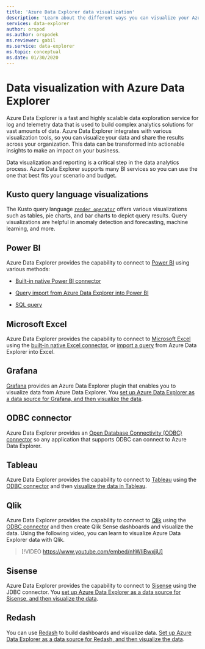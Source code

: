 ```yaml
---
title: 'Azure Data Explorer data visualization'
description: 'Learn about the different ways you can visualize your Azure Data Explorer data'
services: data-explorer
author: orspod
ms.author: orspodek
ms.reviewer: gabil
ms.service: data-explorer
ms.topic: conceptual
ms.date: 01/30/2020
---
```


# Data visualization with Azure Data Explorer 

Azure Data Explorer is a fast and highly scalable data exploration service for log and telemetry data that is used to build complex analytics solutions for vast amounts of data. Azure Data Explorer integrates with various visualization tools, so you can visualize your data and share the results across your organization. This data can be transformed into actionable insights to make an impact on your business.

Data visualization and reporting is a critical step in the data analytics process. Azure Data Explorer supports many BI services so you can use the one that best fits your scenario and budget.

## Kusto query language visualizations

The Kusto query language [`render operator`](/azure/kusto/query/renderoperator) offers various visualizations such as tables, pie charts, and bar charts to depict query results. Query visualizations are helpful in anomaly detection and forecasting, machine learning, and more.

## Power BI

Azure Data Explorer provides the capability to connect to [Power BI](https://powerbi.microsoft.com) using various methods: 

  * [Built-in native Power BI connector](/azure/data-explorer/power-bi-connector)

  * [Query import from Azure Data Explorer into Power BI](/azure/data-explorer/power-bi-imported-query)
 
  * [SQL query](/azure/data-explorer/power-bi-sql-query)

## Microsoft Excel

Azure Data Explorer provides the capability to connect to [Microsoft Excel](https://products.office.com/excel) using the [built-in native Excel connector](excel-connector.md), or [import a query](excel-blank-query.md) from Azure Data Explorer into Excel.

## Grafana

[Grafana](https://grafana.com) provides an Azure Data Explorer plugin that enables you to visualize data from Azure Data Explorer. You [set up Azure Data Explorer as a data source for Grafana, and then visualize the data](/azure/data-explorer/grafana). 

## ODBC connector

Azure Data Explorer provides an [Open Database Connectivity (ODBC) connector](connect-odbc.md) so any application that supports ODBC can connect to Azure Data Explorer.

## Tableau

Azure Data Explorer provides the capability to connect to [Tableau](https://www.tableau.com)
 using the [ODBC connector](/azure/data-explorer/connect-odbc) and then [visualize the data in Tableau](tableau.md).

## Qlik

Azure Data Explorer provides the capability to connect to [Qlik](https://www.qlik.com) using the [ODBC connector](/azure/data-explorer/connect-odbc) and then create Qlik Sense dashboards and visualize the data. Using the following video, you can learn to visualize Azure Data Explorer data with Qlik. 

> [!VIDEO https://www.youtube.com/embed/nhWIiBwxjjU]  

## Sisense

Azure Data Explorer provides the capability to connect to [Sisense](https://www.sisense.com) using the JDBC connector. You [set up Azure Data Explorer as a data source for Sisense, and then visualize the data](/azure/data-explorer/sisense).

## Redash

You can use [Redash](https://redash.io/) to build dashboards and visualize data. [Set up Azure Data Explorer as a data source for Redash, and then visualize the data](/azure/data-explorer/redash).